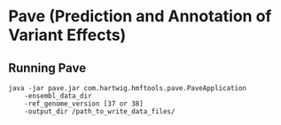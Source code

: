 # Pave (Prediction and Annotation of Variant Effects)

## Running Pave

```
java -jar pave.jar com.hartwig.hmftools.pave.PaveApplication
    -ensembl_data_dir
    -ref_genome_version [37 or 38] 
    -output_dir /path_to_write_data_files/ 
```

